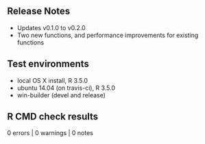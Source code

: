 ## Release Notes
* Updates v0.1.0 to v0.2.0
* Two new functions, and performance improvements for existing functions

## Test environments
* local OS X install, R 3.5.0
* ubuntu 14.04 (on travis-ci), R 3.5.0
* win-builder (devel and release)

## R CMD check results

0 errors | 0 warnings | 0 notes
